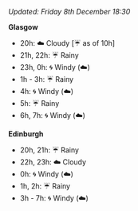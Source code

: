 *Updated: Friday 8th December 18:30*

**Glasgow**

* 20h: :cloud: Cloudy [:umbrella: as of 10h]
* 21h, 22h: :umbrella: Rainy
* 23h, 0h: :cyclone: Windy (:cloud:)
* 1h - 3h: :umbrella: Rainy
* 4h: :cyclone: Windy (:cloud:)
* 5h: :umbrella: Rainy
* 6h, 7h: :cyclone: Windy (:cloud:)

**Edinburgh**

* 20h, 21h: :umbrella: Rainy
* 22h, 23h: :cloud: Cloudy
* 0h: :cyclone: Windy (:cloud:)
* 1h, 2h: :umbrella: Rainy
* 3h - 7h: :cyclone: Windy (:cloud:)
